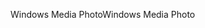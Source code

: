 <span data-ttu-id="010bb-101">Windows Media Photo</span><span class="sxs-lookup"><span data-stu-id="010bb-101">Windows Media Photo</span></span>